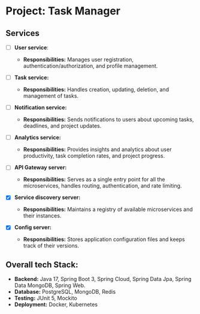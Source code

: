 # Project: Task Manager

## Services
- [ ] **User service**:
  - **Responsibilities:** Manages user registration, authentication/authorization, and profile management.

- [ ] **Task service:**
  - **Responsibilities:** Handles creation, updating, deletion, and management of tasks.

- [ ] **Notification service:**
  - **Responsibilities:** Sends notifications to users about upcoming tasks, deadlines, and project updates.

- [ ] **Analytics service:**
  - **Responsibilities:** Provides insights and analytics about user productivity, task completion rates, and project progress.

- [ ] **API Gateway server:**
  - **Responsibilities:** Serves as a single entry point for all the microservices, handles routing, authentication, and rate limiting.

- [x] **Service discovery server:**
  - **Responsibilities:** Maintains a registry of available microservices and their instances.

- [x] **Config server:**
  - **Responsibilities:** Stores application configuration files and keeps track of their versions.

## Overall tech Stack:
- **Backend:** Java 17, Spring Boot 3, Spring Cloud, Spring Data Jpa, Spring Data MongoDB, Spring Web.
- **Database:** PostgreSQL, MongoDB, Redis 
- **Testing:** JUnit 5, Mockito
- **Deployment:** Docker, Kubernetes